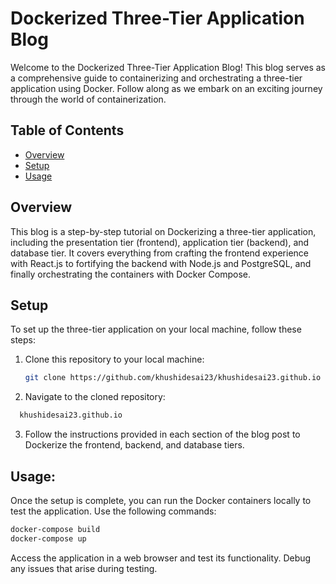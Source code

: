 # Dockerized Three-Tier Application Blog

Welcome to the Dockerized Three-Tier Application Blog! This blog serves as a comprehensive guide to containerizing and orchestrating a three-tier application using Docker. Follow along as we embark on an exciting journey through the world of containerization.

## Table of Contents

- [Overview](#overview)
- [Setup](#setup)
- [Usage](#usage)

## Overview

This blog is a step-by-step tutorial on Dockerizing a three-tier application, including the presentation tier (frontend), application tier (backend), and database tier. It covers everything from crafting the frontend experience with React.js to fortifying the backend with Node.js and PostgreSQL, and finally orchestrating the containers with Docker Compose.

## Setup

To set up the three-tier application on your local machine, follow these steps:

1. Clone this repository to your local machine:
   ```bash
   git clone https://github.com/khushidesai23/khushidesai23.github.io
    ```

2. Navigate to the cloned repository:

 ```bash
   khushidesai23.github.io
 ```

3. Follow the instructions provided in each section of the blog post to Dockerize the frontend, backend, and database tiers.

## Usage:

Once the setup is complete, you can run the Docker containers locally to test the application. Use the following commands:

```bash
docker-compose build
docker-compose up
```
Access the application in a web browser and test its functionality. Debug any issues that arise during testing.

